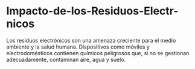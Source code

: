 # Impacto-de-los-Residuos-Electr-nicos
Los residuos electrónicos son una amenaza creciente para el medio ambiente y la salud humana. Dispositivos como móviles y electrodomésticos contienen químicos peligrosos que, si no se gestionan adecuadamente, contaminan aire, agua y suelo.
